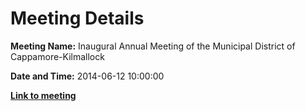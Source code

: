 # Meeting Details

**Meeting Name:** Inaugural Annual Meeting of the Municipal District of Cappamore-Kilmallock

**Date and Time:** 2014-06-12 10:00:00

**<a href="https://www.limerick.ie/council/whats-on/inaugural-annual-meeting-municipal-district-cappamore-kilmallock" target="_blank">Link to meeting</a>**
